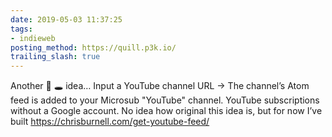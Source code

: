 ```yaml
---
date: 2019-05-03 11:37:25
tags:
- indieweb
posting_method: https://quill.p3k.io/
trailing_slash: true
---
```


Another 🐇 🕳 idea… Input a YouTube channel URL → The channel’s Atom feed is added to your Microsub "YouTube" channel. YouTube subscriptions without a Google account. No idea how original this idea is, but for now I’ve built <a href="https://chrisburnell.com/get-youtube-feed">https://chrisburnell.com/get-youtube-feed/</a>
